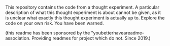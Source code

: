 This repository contains the code from a thought experiment. A particular description of what this thought experiment is about cannot be given, as it is unclear what exactly this thought experiment is actually up to. Explore the code on your own risk. You have been warned.

(this readme has been sponsored by the "youbetterhaveareadme-association. Providing readmes for project which do not. Since 2019.)
